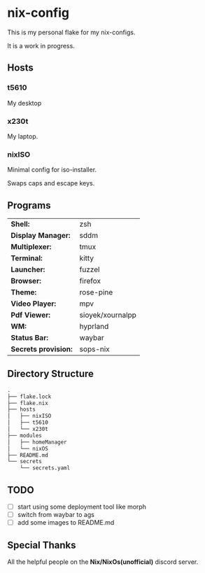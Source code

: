 # nix-config

This is my personal flake for my nix-configs.

It is a work in progress.

## Hosts

### t5610

My desktop

<!-- <details> -->
<!---->
<!-- <summary>sddm preview</summary> -->
<!---->
<!-- #### SDDM Preview -->
<!---->
<!-- </details> -->

### x230t

My laptop.

### nixISO

Minimal config for iso-installer.

Swaps caps and escape keys.

## Programs

|                        |                  |
|-----------------------|------------------|
| **Shell:**             | zsh              |
| **Display Manager:**   | sddm             |
| **Multiplexer:**       | tmux             |
| **Terminal:**          | kitty            |
| **Launcher:**          | fuzzel           |
| **Browser:**           | firefox          |
| **Theme:**             | rose-pine        |
| **Video Player:**      | mpv              |
| **Pdf Viewer:**        | sioyek/xournalpp |
| **WM:**                | hyprland         |
| **Status Bar:**        | waybar           |
| **Secrets provision:** | sops-nix         |

## Directory Structure

```txt
.
├── flake.lock
├── flake.nix
├── hosts
│   ├── nixISO
│   ├── t5610
│   └── x230t
├── modules
│   ├── homeManager
│   └── nixOS
├── README.md
└── secrets
    └── secrets.yaml
```

## TODO

- [ ] start using some deployment tool like morph
- [ ] switch from waybar to ags
- [ ] add some images to README.md

## Special Thanks

All the helpful people on the **Nix/NixOs(unofficial)** discord server.
